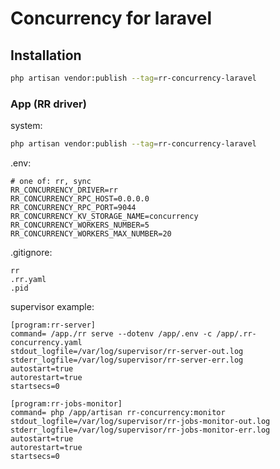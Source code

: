 
# Concurrency for laravel 

## Installation

```bash
php artisan vendor:publish --tag=rr-concurrency-laravel
```

### App (RR driver)

system:
```bash
php artisan vendor:publish --tag=rr-concurrency-laravel
```

.env:
```dotenv
# one of: rr, sync
RR_CONCURRENCY_DRIVER=rr
RR_CONCURRENCY_RPC_HOST=0.0.0.0
RR_CONCURRENCY_RPC_PORT=9044
RR_CONCURRENCY_KV_STORAGE_NAME=concurrency
RR_CONCURRENCY_WORKERS_NUMBER=5
RR_CONCURRENCY_WORKERS_MAX_NUMBER=20
```

.gitignore:
```gitignore
rr
.rr.yaml
.pid
```

supervisor example:
```
[program:rr-server]
command= /app./rr serve --dotenv /app/.env -c /app/.rr-concurrency.yaml
stdout_logfile=/var/log/supervisor/rr-server-out.log
stderr_logfile=/var/log/supervisor/rr-server-err.log
autostart=true
autorestart=true
startsecs=0

[program:rr-jobs-monitor]
command= php /app/artisan rr-concurrency:monitor
stdout_logfile=/var/log/supervisor/rr-jobs-monitor-out.log
stderr_logfile=/var/log/supervisor/rr-jobs-monitor-err.log
autostart=true
autorestart=true
startsecs=0
```
